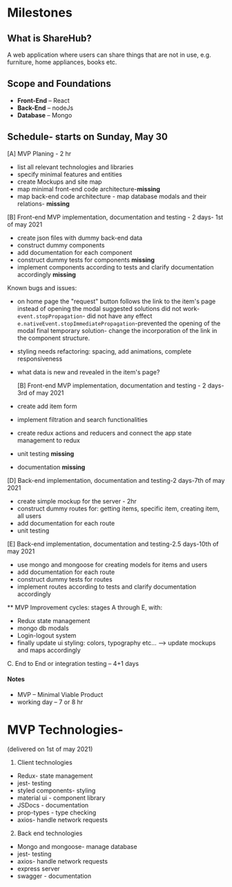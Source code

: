 # Milestones

## What is ShareHub?

A web application where users can share things that are not in use, e.g. furniture, home appliances, books etc.

## Scope and Foundations

- **Front-End** &ndash; React
- **Back-End** &ndash; nodeJs
- **Database** &ndash; Mongo

## Schedule- starts on Sunday, May 30

[A] MVP Planing - 2 hr

- list all relevant technologies and libraries
- specify minimal features and entities
- create Mockups and site map
- map minimal front-end code architecture-**missing**
- map back-end code architecture - map database modals and their relations- **missing**

[B] Front-end MVP implementation, documentation and testing - 2 days- 1st of may 2021

- create json files with dummy back-end data
- construct dummy components
- add documentation for each component
- construct dummy tests for components **missing**
- implement components according to tests and clarify documentation accordingly **missing**

Known bugs and issues:

- on home page the "request" button follows the link to the item's page instead of opening the modal
  suggested solutions did not work-`event.stopPropagation`- did not have any effect
  `e.nativeEvent.stopImmediatePropagation`-prevented the opening of the modal
  final temporary solution- change the incorporation of the link in the component structure.
- styling needs refactoring: spacing, add animations, complete responsiveness
- what data is new and revealed in the item's page?

  [B] Front-end MVP implementation, documentation and testing - 2 days- 3rd of may 2021

- create add item form
- implement filtration and search functionalities
- create redux actions and reducers and connect the app state management to redux
- unit testing **missing**
- documentation **missing**

[D] Back-end implementation, documentation and testing-2 days-7th of may 2021

- create simple mockup for the server - 2hr
- construct dummy routes for: getting items, specific item, creating item, all users
- add documentation for each route
- unit testing

[E] Back-end implementation, documentation and testing-2.5 days-10th of may 2021

- use mongo and mongoose for creating models for items and users
- add documentation for each route
- construct dummy tests for routes
- implement routes according to tests and clarify documentation accordingly

\*\* MVP Improvement cycles: stages A through E, with:

- Redux state management
- mongo db modals
- Login-logout system
- finally update ui styling: colors, typography etc...
  --> update mockups and maps accordingly

C. End to End or integration testing &ndash; 4+1 days

#### Notes

- MVP &ndash; Minimal Viable Product
- working day &ndash; 7 or 8 hr

# MVP Technologies-

(delivered on 1st of may 2021)

1. Client technologies

- Redux- state management
- jest- testing
- styled components- styling
- material ui - component library
- JSDocs - documentation
- prop-types - type checking
- axios- handle network requests

2. Back end technologies

- Mongo and mongoose- manage database
- jest- testing
- axios- handle network requests
- express server
- swagger - documentation
